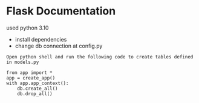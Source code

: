 # Flask Documentation
used python 3.10
- install dependencies
- change db connection at config.py


```
Open python shell and run the following code to create tables defined in models.py

from app import *
app = create_app()
with app.app_context():
    db.create_all()
    db.drop_all()
```
